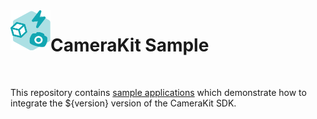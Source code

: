 <img align="left" width="64" height="64" src=".doc/camerakit_icon.svg">

# CameraKit Sample

</br>

This repository contains [sample applications](./samples) which demonstrate how to integrate the ${version} version of the CameraKit SDK.
